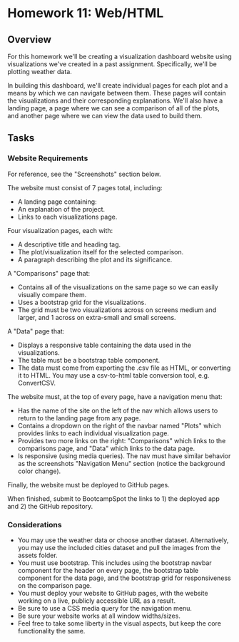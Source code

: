 # Homework 11: Web/HTML

## Overview

For this homework we'll be creating a visualization dashboard website using visualizations we've created in a past assignment. Specifically, we'll be plotting weather data.

In building this dashboard, we'll create individual pages for each plot and a means by which we can navigate between them. These pages will contain the visualizations and their corresponding explanations. We'll also have a landing page, a page where we can see a comparison of all of the plots, and another page where we can view the data used to build them.

## Tasks

### Website Requirements

For reference, see the "Screenshots" section below.

The website must consist of 7 pages total, including:
- A landing page containing:
- An explanation of the project.
- Links to each visualizations page.

Four visualization pages, each with:
- A descriptive title and heading tag.
- The plot/visualization itself for the selected comparison.
- A paragraph describing the plot and its significance.

A "Comparisons" page that:

- Contains all of the visualizations on the same page so we can easily visually compare them.
- Uses a bootstrap grid for the visualizations.
- The grid must be two visualizations across on screens medium and larger, and 1 across on extra-small and small screens.

A "Data" page that:

- Displays a responsive table containing the data used in the visualizations.
- The table must be a bootstrap table component.
- The data must come from exporting the .csv file as HTML, or converting it to HTML. You may use a csv-to-html table conversion tool, e.g. ConvertCSV.





The website must, at the top of every page, have a navigation menu that:

- Has the name of the site on the left of the nav which allows users to return to the landing page from any page.
- Contains a dropdown on the right of the navbar named "Plots" which provides links to each individual visualization page.
- Provides two more links on the right: "Comparisons" which links to the comparisons page, and "Data" which links to the data page.
- Is responsive (using media queries). The nav must have similar behavior as the screenshots "Navigation Menu" section (notice the background color change).

Finally, the website must be deployed to GitHub pages.

When finished, submit to BootcampSpot the links to 1) the deployed app and 2) the GitHub repository.

### Considerations

- You may use the weather data or choose another dataset. Alternatively, you may use the included cities dataset and pull the images from the assets folder.
- You must use bootstrap. This includes using the bootstrap navbar component for the header on every page, the bootstrap table component for the data page, and the bootstrap grid for responsiveness on the comparison page.
- You must deploy your website to GitHub pages, with the website working on a live, publicly accessible URL as a result.
- Be sure to use a CSS media query for the navigation menu.
- Be sure your website works at all window widths/sizes.
- Feel free to take some liberty in the visual aspects, but keep the core functionality the same.
